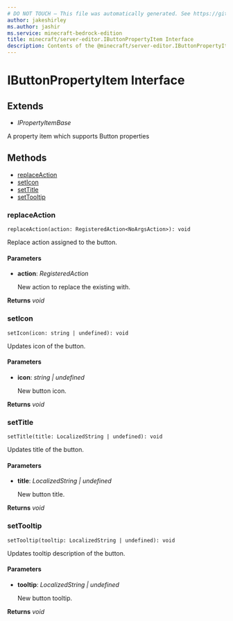 ```yaml
---
# DO NOT TOUCH — This file was automatically generated. See https://github.com/mojang/minecraftapidocsgenerator to modify descriptions, examples, etc.
author: jakeshirley
ms.author: jashir
ms.service: minecraft-bedrock-edition
title: minecraft/server-editor.IButtonPropertyItem Interface
description: Contents of the @minecraft/server-editor.IButtonPropertyItem class.
---
```

# IButtonPropertyItem Interface

## Extends
- *IPropertyItemBase*

A property item which supports Button properties

## Methods
- [replaceAction](#replaceaction)
- [setIcon](#seticon)
- [setTitle](#settitle)
- [setTooltip](#settooltip)

### **replaceAction**
`
replaceAction(action: RegisteredAction<NoArgsAction>): void
`

Replace action assigned to the button.

#### **Parameters**
- **action**: *RegisteredAction<NoArgsAction>*
  
  New action to replace the existing with.

**Returns** *void*

### **setIcon**
`
setIcon(icon: string | undefined): void
`

Updates icon of the button.

#### **Parameters**
- **icon**: *string | undefined*
  
  New button icon.

**Returns** *void*

### **setTitle**
`
setTitle(title: LocalizedString | undefined): void
`

Updates title of the button.

#### **Parameters**
- **title**: *LocalizedString | undefined*
  
  New button title.

**Returns** *void*

### **setTooltip**
`
setTooltip(tooltip: LocalizedString | undefined): void
`

Updates tooltip description of the button.

#### **Parameters**
- **tooltip**: *LocalizedString | undefined*
  
  New button tooltip.

**Returns** *void*
